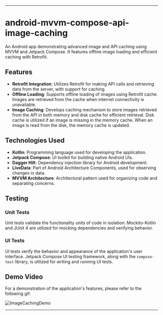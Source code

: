 
---

# android-mvvm-compose-api-image-caching

An Android app demonstrating advanced image and API caching using MVVM and Jetpack Compose. It features offline image loading and efficient caching with Retrofit.

## Features

- **Retrofit Integration**: Utilizes Retrofit for making API calls and retrieving data from the server, with support for caching.
- **Offline Loading**: Supports offline loading of images using Retrofit cache. Images are retrieved from the cache when internet connectivity is unavailable.
- **Image Caching**: Develops caching mechanism to store images retrieved from the API in both memory and disk cache for efficient retrieval. Disk cache is utilized if an image is missing in the memory cache. When an image is read from the disk, the memory cache is updated.

## Technologies Used

- **Kotlin**: Programming language used for developing the application.
- **Jetpack Compose**: UI toolkit for building native Android UIs.
- **Dagger Hilt**: Dependency injection library for Android development.
- **LiveData**: Part of Android Architecture Components, used for observing changes in data.
- **MVVM Architecture**: Architectural pattern used for organizing code and separating concerns.

## Testing

### Unit Tests

Unit tests validate the functionality units of code in isolation. Mockito-Kotlin and JUnit 4 are utilized for mocking dependencies and verifying behavior.

### UI Tests

UI tests verify the behavior and appearance of the application's user interface. Jetpack Compose UI testing framework, along with the `compose-test` library, is utilized for writing and running UI tests.

## Demo Video

For a demonstration of the application's features, please refer to the following gif:

![ImageCachingDemo](img_cache_demo.gif)

---
